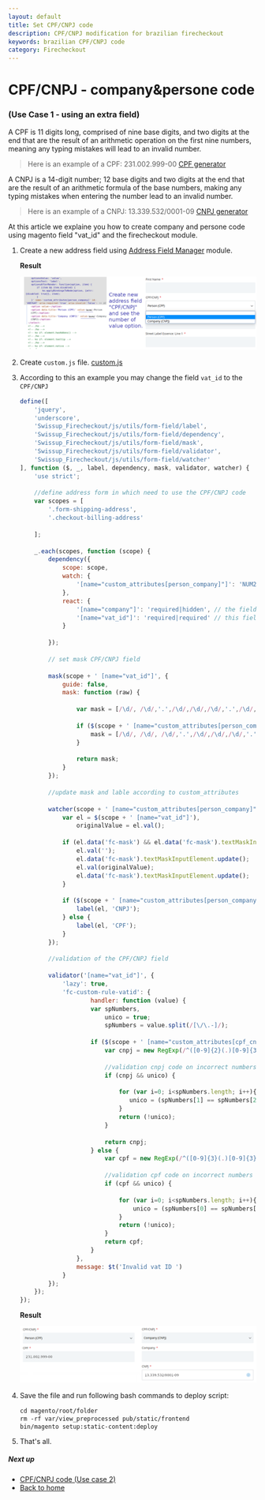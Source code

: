 ```yaml
---
layout: default
title: Set CPF/CNPJ code
description: CPF/CNPJ modification for brazilian firecheckout
keywords: brazilian CPF/CNPJ code
category: Firecheckout
---
```


# CPF/CNPJ - company&persone code
### (Use Case 1 - using an extra field)

A CPF is 11 digits long, comprised of nine base digits, and two digits at the end
that are the result of an arithmetic operation on the first nine numbers, meaning
any typing mistakes will lead to an invalid number.

> Here is an example of a CPF: 231.002.999-00 [CPF generator](https://www.4devs.com.br/gerador_de_cpf)

A CNPJ is a 14-digit number; 12 base digits and two digits at the end that are
the result of an arithmetic formula of the base numbers, making any typing mistakes
when entering the number lead to an invalid number.

> Here is an example of a CNPJ: 13.339.532/0001-09 [CNPJ generator](https://www.4devs.com.br/gerador_de_cnpj)

At this article we explaine you how to create company and persone code using
magento field "vat_id" and the firecheckout module.

 1. Create a new address field using [Address Field Manager](/m2/extensions/address-field-manager/) module.

    **Result**

    ![custom_attribute_field](/images/m2/firecheckout/brazil/custom_attributes_field.png)

 2. Create `custom.js` file. [custom.js](/m2/extensions/firecheckout/customization/custom-js/)
 3. According to this an example you may change the field `vat_id` to the `CPF/CNPJ`

    ```js
    define([
        'jquery',
        'underscore',
        'Swissup_Firecheckout/js/utils/form-field/label',
        'Swissup_Firecheckout/js/utils/form-field/dependency',
        'Swissup_Firecheckout/js/utils/form-field/mask',
        'Swissup_Firecheckout/js/utils/form-field/validator',
        'Swissup_Firecheckout/js/utils/form-field/watcher'
    ], function ($, _, label, dependency, mask, validator, watcher) {
        'use strict';

        //define address form in which need to use the CPF/CNPJ code
        var scopes = [
            '.form-shipping-address',
            '.checkout-billing-address'

        ];

        _.each(scopes, function (scope) {
            dependency({
                scope: scope,
                watch: {
                    '[name="custom_attributes[person_company]"]': 'NUM2' // change this value according to your options
                },
                react: {
                    '[name="company"]': 'required|hidden', // the field 'Company' will be hidden when choose "Person" code.
                    '[name="vat_id"]': 'required|required' // this field is required for both company or persone code
                }

            });

            // set mask CPF/CNPJ field

            mask(scope + ' [name="vat_id"]', {
                guide: false,
                mask: function (raw) {

                    var mask = [/\d/, /\d/,'.',/\d/,/\d/,/\d/,'.',/\d/,/\d/,/\d/,'/',/\d/,/\d/,/\d/,/\d/,'-',/\d/,/\d/];

                    if ($(scope + ' [name="custom_attributes[person_company]"]').val() == NUM1) {
                        mask = [/\d/, /\d/, /\d/,'.',/\d/,/\d/,/\d/,'.',/\d/,/\d/,/\d/,'-',/\d/,/\d/];
                    }

                    return mask;
                }
            });

            //update mask and lable according to custom_attributes

            watcher(scope + ' [name="custom_attributes[person_company]"]', function (value) {
                var el = $(scope + ' [name="vat_id"]'),
                    originalValue = el.val();

                if (el.data('fc-mask') && el.data('fc-mask').textMaskInputElement) {
                    el.val('');
                    el.data('fc-mask').textMaskInputElement.update();
                    el.val(originalValue);
                    el.data('fc-mask').textMaskInputElement.update();
                }

                if ($(scope + ' [name="custom_attributes[person_company]"]').val() == NUM2) {
                    label(el, 'CNPJ');
                } else {
                    label(el, 'CPF');
                }
            });

            //validation of the CPF/CNPJ field

            validator('[name="vat_id"]', {
                'lazy': true,
                'fc-custom-rule-vatid': {
                        handler: function (value) {
                        var spNumbers,
                            unico = true;
                            spNumbers = value.split(/[\/\.-]/);

                        if ($(scope + ' [name="custom_attributes[cpf_cnpj]"]').val() == NUM2) {
                            var cnpj = new RegExp(/^([0-9]{2}(.)[0-9]{3}(.)[0-9]{3}(\/)[0-9]{4}(-)[0-9]{2})$/).test(value);

                            //validation cnpj code on incorrect numbers 00.000.000/0000
                            if (cnpj && unico) {

                                for (var i=0; i<spNumbers.length; i++){
                                   unico = (spNumbers[1] == spNumbers[2] && spNumbers[1] == spNumbers[3].slice(1,4));
                                }
                                return (!unico);
                            }

                            return cnpj;
                        } else {
                            var cpf = new RegExp(/^([0-9]{3}(.)[0-9]{3}(.)[0-9]{3}(-)[0-9]{2})$/).test(value);

                            //validation cpf code on incorrect numbers 000.000.000
                            if (cpf && unico) {

                                for (var i=0; i<spNumbers.length; i++){
                                    unico = (spNumbers[0] == spNumbers[1] && spNumbers[0] == spNumbers[2]);
                                }
                                return (!unico);
                            }
                            return cpf;
                        }
                    },
                    message: $t('Invalid vat ID ')
                }
            });
        });
    });
    ```

    **Result**

    ![cpf_cnpj](/images/m2/firecheckout/brazil/cpf_cnpj.png)

 4. Save the file and run following bash commands to deploy script:

    ```
    cd magento/root/folder
    rm -rf var/view_preprocessed pub/static/frontend
    bin/magento setup:static-content:deploy
    ```

 5. That's all.

##### Next up

 -  [CPF/CNPJ code (Use case 2)](/m2/extensions/firecheckout/brazil/cpfcnpj/)
 -  [Back to home](/m2/extensions/firecheckout)
